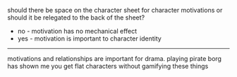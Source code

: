 should there be space on the character sheet for character motivations or should it be relegated to the back of the sheet?
- no - motivation has no mechanical effect
- yes - motivation is important to character identity

---

motivations and relationships are important for drama. playing pirate borg has shown me you get flat characters without gamifying these things